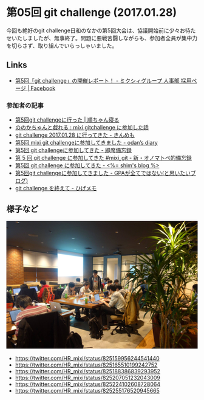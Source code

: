 # 第05回 git challenge (2017.01.28)

今回も絶好のgit challenge日和のなかの第5回大会は、協議開始前に少々お待たせいたしましたが、無事終了。問題に悪戦苦闘しながらも、参加者全員が集中力を切らさず、取り組んでいらっしゃいました。

## Links

- [第5回「git challenge」の開催レポート！ - ミクシィグループ 人事部 採用ページ | Facebook](https://www.facebook.com/mixihr/posts/1826148860974429)

### 参加者の記事

- [第5回git challengeに行った | 順ちゃん寝る](http://narusejun.com/archives/15/)
- [ののかちゃんと戯れる : mixi gitchallenge に参加した話](http://alice.miuna.net/archives/69030289.html)
- [git challenge 2017.01.28 に行ってきた - きんめも](http://kinmemodoki.hatenablog.com/entry/2017/01/30/015704)
- [第5回 mixi git challengeに参加してきました - odan’s diary](http://odan3240.hatenablog.com/entry/2017/01/30/220446)
- [第5回 git challengeに参加してきた - 即席備忘録](http://show-go.hatenablog.com/entry/2017/01/30/155156)
- [第 5 回 git challenge に参加してきた #mixi_git - 新・オノマトペ的備忘録](http://gion.hatenablog.com/entry/5th-git-challenge)
- [第5回 git challenge に参加してきた - <%= shim's blog %>](http://shsm385.hatenablog.com/entry/2017/01/31/012526)
- [第5回git challengeに参加してきました - GPAが全てではない(と思いたいブログ)](http://soiya.hatenablog.jp/entry/2017/01/29/153730)
- [git challenge を終えて - ひげメモ](https://matsubara0507.github.io/posts/2017-01-28-after-the-git-challenge.html)

## 様子など

![](../images/05/01.jpg)

- https://twitter.com/HR_mixi/status/825159956244541440
- https://twitter.com/HR_mixi/status/825165510199242752
- https://twitter.com/HR_mixi/status/825188386839293952
- https://twitter.com/HR_mixi/status/825207051232043009
- https://twitter.com/HR_mixi/status/825224102608728064
- https://twitter.com/HR_mixi/status/825255176520945665
